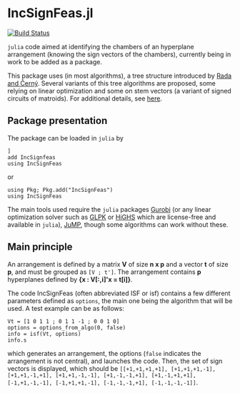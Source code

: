 # IncSignFeas.jl

[![Build Status](https://github.com/BP-J/IncSignFeas.jl/actions/workflows/CI.yml/badge.svg?branch=main)](https://github.com/BP-J/IncSignFeas.jl/actions/workflows/CI.yml?query=branch%3Amain)

`julia` code aimed at identifying the chambers of an hyperplane arrangement (knowing the sign vectors of the chambers), currently being in work to be added as a package.

This package uses (in most algorithms), a tree structure introduced by [Rada and Černý](https://epubs.siam.org/doi/10.1137/15M1027930). 
Several variants of this tree algorithms are proposed, some relying on linear optimization and some on stem vectors (a variant of signed circuits of matroids).
For additional details, see [here](https://inria.hal.science/hal-05002249). 

## Package presentation

The package can be loaded in `julia` by

```
]
add IncSignfeas
using IncSignFeas
```
or 
```
using Pkg; Pkg.add("IncSignFeas")
using IncSignFeas
```

The main tools used require the `julia` packages [Gurobi](https://github.com/jump-dev/Gurobi.jl) (or any linear optimization solver such as [GLPK](https://github.com/jump-dev/GLPK.jl) or [HiGHS](https://github.com/jump-dev/HiGHS.jl) which are license-free and available in `julia`), [JuMP](https://github.com/jump-dev/JuMP.jl), though some algorithms can work without these. 

## Main principle

An arrangement is defined by a matrix **V** of size **n x p** and a vector **t** of size **p**, and must be grouped as `[V ; t']`.
The arrangement contains **p** hyperplanes defined by **{x : V[:,i]'x = t[i]}**.

The code IncSignFeas (often abbreviated ISF or isf) contains a few different parameters defined as `options`, 
the main one being the algorithm that will be used. A test example can be as follows:
```
Vt = [1 0 1 1 ; 0 1 1 -1 ; 0 0 1 0]
options = options_from_algo(0, false)
info = isf(Vt, options)
info.s
```
which generates an arrangement, the options (`false` indicates the arrangement is not central), and launches the code. 
Then, the set of sign vectors is displayed, which should be 
`[[+1,+1,+1,+1], [+1,+1,+1,-1], [+1,+1,-1,+1], [+1,+1,-1,-1], [+1,-1,-1,+1], [+1,-1,+1,+1], [-1,+1,-1,-1], [-1,+1,+1,-1], [-1,-1,-1,+1], [-1,-1,-1,-1]]`.
